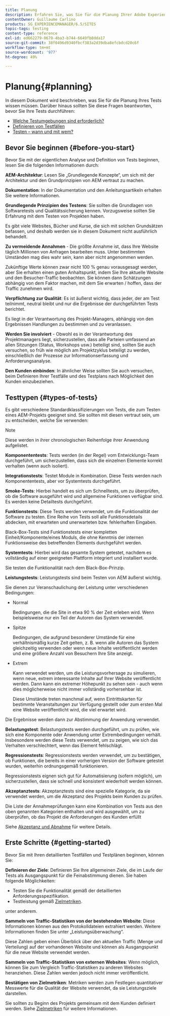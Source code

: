 ```yaml
---
title: Planung
description: Erfahren Sie, was Sie für die Planung Ihrer Adobe Experience Manager-Tests wissen müssen.
contentOwner: Guillaume Carlino
products: SG_EXPERIENCEMANAGER/6.5/SITES
topic-tags: testing
content-type: reference
exl-id: ed662279-0679-4ba3-b744-6649fb8dda17
source-git-commit: 38f0496d9340fbcf383a2d39dba8efcbdcd20c6f
workflow-type: tm+mt
source-wordcount: '977'
ht-degree: 49%

---
```


# Planung{#planning}

In diesem Dokument wird beschrieben, was Sie für die Planung Ihres Tests wissen müssen. Darüber hinaus sollten Sie diese Fragen beantworten, bevor Sie Ihre Tests durchführen:

* [Welche Testumgebungen sind erforderlich?](/help/sites-developing/test-environments.md)
* [Definieren von Testfällen](/help/sites-developing/test-cases.md)
* [Testen – wann und mit wem?](/help/sites-developing/when-who.md)

## Bevor Sie beginnen {#before-you-start}

Bevor Sie mit der eigentlichen Analyse und Definition von Tests beginnen, lesen Sie die folgenden Informationen durch:

**AEM-Architektur**: Lesen Sie „Grundlegende Konzepte“, um sich mit der Architektur und den Grundprinzipien von AEM vertraut zu machen.

**Dokumentation**: In der Dokumentation und den Anleitungsartikeln erhalten Sie weitere Informationen.

**Grundlegende Prinzipien des Testens**: Sie sollten die Grundlagen von Softwaretests und Qualitätssicherung kennen. Vorzugsweise sollten Sie Erfahrung mit dem Testen von Projekten haben.

Es gibt viele Websites, Bücher und Kurse, die sich mit solchen Grundsätzen befassen, und deshalb werden sie in diesem Dokument nicht ausführlich behandelt.

**Zu vermeidende Annahmen** - Die größte Annahme ist, dass Ihre Website täglich Millionen von Anfragen bearbeiten muss. Unter bestimmten Umständen mag dies wahr sein, kann aber nicht angenommen werden.

Zukünftige Werte können zwar nicht 100 % genau vorausgesagt werden, aber Sie erhalten einen guten Anhaltspunkt, indem Sie Ihre aktuelle Website und den Besucher-Traffic beobachten. Sie können dann Schätzungen abhängig von dem Faktor machen, mit dem Sie erwarten / hoffen, dass der Traffic zunehmen wird.

**Verpflichtung zur Qualität**: Es ist äußerst wichtig, dass jeder, der am Test teilnimmt, neutral bleibt und nur die Ergebnisse der durchgeführten Tests berichtet.

Es liegt in der Verantwortung des Projekt-Managers, abhängig von den Ergebnissen Handlungen zu bestimmen und zu veranlassen.

**Werden Sie involviert** - Obwohl es in der Verantwortung des Projektmanagers liegt, sicherzustellen, dass alle Parteien umfassend an allen Sitzungen (Status, Workshops usw.) beteiligt sind, sollten Sie auch versuchen, so früh wie möglich am Projektzyklus beteiligt zu werden, einschließlich der Prozesse zur Informationserfassung und Anforderungsanalyse.

**Den Kunden einbinden**: In ähnlicher Weise sollten Sie auch versuchen, beim Definieren Ihrer Testfälle und des Testplans nach Möglichkeit den Kunden einzubeziehen.

## Testtypen {#types-of-tests}

Es gibt verschiedene Standardklassifizierungen von Tests, die zum Testen eines AEM-Projekts geeignet sind. Sie sollten mit diesen vertraut sein, um zu entscheiden, welche Sie verwenden:

>[!NOTE]
>
>Diese werden in ihrer chronologischen Reihenfolge ihrer Anwendung aufgelistet.

**Komponententests**: Tests werden (in der Regel) vom Entwicklungs-Team durchgeführt, um sicherzustellen, dass sich die einzelnen Elemente korrekt verhalten (wenn auch isoliert).

**Integrationstests**: Testet Module in Kombination. Diese Tests werden nach Komponententests, aber vor Systemtests durchgeführt.

**Smoke-Tests**: Hierbei handelt es sich um Schnelltests, um zu überprüfen, ob die Software ausgeführt wird und allgemeine Funktionen verfügbar sind. Es werden keine Detailtests durchgeführt.

**Funktionstests**: Diese Tests werden verwendet, um die Funktionalität der Software zu testen. Eine Reihe von Tests soll alle Funktionsdetails abdecken, mit erwarteten und unerwarteten bzw. fehlerhaften Eingaben.

Black-Box-Tests sind Funktionstests einer kompletten Einheit/Komponente/eines Moduls, die ohne Kenntnis der internen Funktionsweise des betreffenden Elements durchgeführt werden.

**Systemtests**: Hierbei wird das gesamte System getestet, nachdem es vollständig auf einer geeigneten Plattform integriert und installiert wurde.

Sie testen die Funktionalität nach dem Black-Box-Prinzip.

**Leistungstests**: Leistungstests sind beim Testen von AEM äußerst wichtig.

Sie dienen zur Veranschaulichung der Leistung unter verschiedenen Bedingungen:

* Normal

  Bedingungen, die die Site in etwa 90 % der Zeit erleben wird. Wenn beispielsweise nur ein Teil der Autoren das System verwendet.

* Spitze

  Bedingungen, die aufgrund besonderer Umstände für eine verhältnismäßig kurze Zeit gelten, z. B. wenn alle Autoren das System gleichzeitig verwenden oder wenn neue Inhalte veröffentlicht werden und eine größere Anzahl von Besuchern Ihre Site anzeigt.

* Extrem

  Kann verwendet werden, um die Leistungsvorhersage zu simulieren, wenn neue, extrem interessante Inhalte auf Ihrer Website veröffentlicht werden. Dann kann ein extremer Höhepunkt zu sehen sein - auch wenn dies möglicherweise nicht immer vollständig vorhersehbar ist.

  Diese Umstände treten manchmal auf, wenn Eintrittskarten für bestimmte Veranstaltungen zur Verfügung gestellt oder zum ersten Mal eine Website veröffentlicht wird, die viel erwartet wird.

Die Ergebnisse werden dann zur Abstimmung der Anwendung verwendet.

**Belastungstest**: Belastungstests werden durchgeführt, um zu prüfen, wie sich eine Komponente oder Anwendung unter Extrembedingungen verhält. Insbesondere werden diese Tests verwendet, um zu zeigen, wie sich das Verhalten verschlechtert, wenn das Element fehlschlägt.

**Regressionstests**: Regressionstests werden verwendet, um zu bestätigen, ob Funktionen, die bereits in einer vorherigen Version der Software getestet wurden, weiterhin ordnungsgemäß funktionieren.

Regressionstests eignen sich gut für Automatisierung (sofern möglich), um sicherzustellen, dass sie schnell und konsistent wiederholt werden können.

**Akzeptanztests**: Akzeptanztests sind eine spezielle Kategorie, da sie verwendet werden, um die Akzeptanz des Projekts beim Kunden zu prüfen.

Die Liste der Annahmeprüfungen kann eine Kombination von Tests aus den oben genannten Kategorien enthalten und wird ausgewählt, um zu überprüfen, ob das Projekt die Anforderungen des Kunden erfüllt

Siehe [Akzeptanz und Abnahme](/help/sites-developing/acceptance-signoff.md) für weitere Details.

## Erste Schritte {#getting-started}

Bevor Sie mit Ihren detaillierten Testfällen und Testplänen beginnen, können Sie:

**Definieren der Ziele**: Definieren Sie Ihre allgemeinen Ziele, die im Laufe der Tests als Ausgangspunkt für die Feinabstimmung dienen. Sie haben folgende Möglichkeiten:

* Testen Sie die Funktionalität gemäß der detaillierten Anforderungsspezifikation.
* Testleistung gemäß [Zielmetriken](/help/managing/best-practices-further-reference.md#key-performance-indicators-and-target-metrics).

unter anderem.

**Sammeln von Traffic-Statistiken von der bestehenden Website**: Diese Informationen können aus den Protokolldateien extrahiert werden. Weitere Informationen finden Sie unter „Leistungsüberwachung“.

Diese Zahlen geben einen Überblick über den aktuellen Traffic (Menge und Verteilung) auf der vorhandenen Website und können als Ausgangspunkt für die neue Website verwendet werden.

**Sammeln von Traffic-Statistiken von externen Websites**: Wenn möglich, können Sie zum Vergleich Traffic-Statistiken zu anderen Websites heranziehen. Diese Zahlen werden jedoch nicht immer veröffentlicht.

**Bestätigen von Zielmetriken**: Metriken werden zum Festlegen quantitativer Messwerte für die Qualität der Website verwendet, da sie Leistungsziele darstellen.

Sie sollten zu Beginn des Projekts gemeinsam mit dem Kunden definiert werden. Siehe [Zielmetriken](/help/sites-developing/planning.md) für weitere Informationen.
